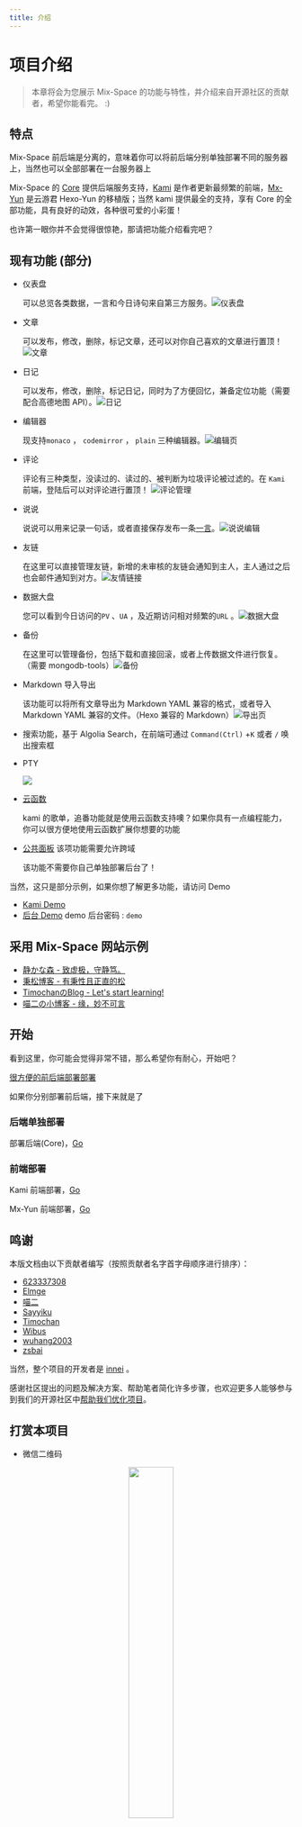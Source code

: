 ```yaml
---
title: 介绍
---
```


# 项目介绍

> 本章将会为您展示 Mix-Space 的功能与特性，并介绍来自开源社区的贡献者，希望你能看完。 :)


## 特点

Mix-Space 前后端是分离的，意味着你可以将前后端分别单独部署不同的服务器上，当然也可以全部部署在一台服务器上

Mix-Space 的 [Core](https://github.com/mx-space/core) 提供后端服务支持，[Kami](https://github.com/mx-space/kami) 是作者更新最频繁的前端，[Mx-Yun](https://github.com/mx-space/mx-web-yun) 是云游君 Hexo-Yun 的移植版；当然 kami 提供最全的支持，享有 Core 的全部功能，具有良好的动效，各种很可爱的小彩蛋！

也许第一眼你并不会觉得很惊艳，那请把功能介绍看完吧？


## 现有功能 (部分)

- 仪表盘

  可以总览各类数据，一言和今日诗句来自第三方服务。![仪表盘](https://fastly.jsdelivr.net/gh/mx-space/docs-images@latest/images/V0BRMI.png)


- 文章

  可以发布，修改，删除，标记文章，还可以对你自己喜欢的文章进行置顶！![文章](https://fastly.jsdelivr.net/gh/mx-space/docs-images@latest/images/Vd1kAW.png) 


- 日记

  可以发布，修改，删除，标记日记，同时为了方便回忆，兼备定位功能（需要配合高德地图 API）。![日记](https://fastly.jsdelivr.net/gh/mx-space/docs-images@latest/images/mAwG4T.png)


- 编辑器

  现支持`monaco` ， `codemirror`  ， `plain` 三种编辑器。![编辑页](https://fastly.jsdelivr.net/gh/mx-space/docs-images@latest/images/ROaydk.png)


- 评论

  评论有三种类型，没读过的、读过的、被判断为垃圾评论被过滤的。在 `Kami` 前端，登陆后可以对评论进行置顶！ ![评论管理](https://fastly.jsdelivr.net/gh/mx-space/docs-images@latest/images/oNhuO0.png)


- 说说

  说说可以用来记录一句话，或者直接保存发布一条[一言](https://hitokoto.cn/)。![说说编辑](https://fastly.jsdelivr.net/gh/mx-space/docs-images@latest/images/gMs43j.png)


- 友链

  在这里可以直接管理友链，新增的未审核的友链会通知到主人，主人通过之后也会邮件通知到对方。![友情链接](https://fastly.jsdelivr.net/gh/mx-space/docs-images@latest/images/server-links.png)


- 数据大盘

  您可以看到今日访问的`PV` 、`UA` ，及近期访问相对频繁的`URL` 。![数据大盘](https://fastly.jsdelivr.net/gh/mx-space/docs-images@latest/images/2ke5KU.png)


- 备份

  在这里可以管理备份，包括下载和直接回滚，或者上传数据文件进行恢复。（需要 mongodb-tools）![备份](https://fastly.jsdelivr.net/gh/mx-space/docs-images@latest/images/cTOSl.png)


- Markdown 导入导出

  该功能可以将所有文章导出为 Markdown YAML 兼容的格式，或者导入 Markdown YAML 兼容的文件。（Hexo 兼容的 Markdown）![导出页](https://fastly.jsdelivr.net/gh/mx-space/docs-images@latest/images/server-md.png)

- 搜索功能，基于 Algolia Search，在前端可通过 `Command(Ctrl)` +`K` 或者 `/` 唤出搜索框


- PTY

  ![](https://user-images.githubusercontent.com/41265413/153223043-b211b0b8-977d-474e-8b51-80f77624dd75.jpg)


- [云函数](https://github.com/mx-space/mx-server/blob/master/src/modules/serverless/serverless.readme.md)
  
  kami 的歌单，追番功能就是使用云函数支持噢？如果你具有一点编程能力，你可以很方便地使用云函数扩展你想要的功能

  
- [公共面板](https://mx.shizuri.net) 该项功能需要允许跨域

  该功能不需要你自己单独部署后台了！

当然，这只是部分示例，如果你想了解更多功能，请访问 Demo 

 - [Kami Demo](https://mx-demo.shizuri.net/) 
 - [后台 Demo](https://mx-demo.shizuri.net/proxy/qaqdmin)   demo 后台密码 : `demo`

## 采用 Mix-Space 网站示例

 - [静かな森 - 致虚极，守静笃。](https://innei.ren)
 - [秉松博客 - 有秉性且正直的松](https://blog.iucky.cn)
 - [TimochanのBlog - Let's start learning!](https://www.timochan.cn)
 - [喵二の小博客 - 缘，妙不可言](https://www.miaoer.xyz)

## 开始

看到这里，你可能会觉得非常不错，那么希望你有耐心，开始吧？

[很方便的前后端部署部署](/deploy/index.md)

如果你分别部署前后端，接下来就是了

### 后端单独部署

部署后端(Core)，[Go](/deploy/core/core.md) 

### 前端部署

Kami 前端部署，[Go](/deploy/kami/index.md)

Mx-Yun 前端部署，[Go](/deploy/yun/index.md)

## 鸣谢

本版文档由以下贡献者编写（按照贡献者名字首字母顺序进行排序）：

- [623337308](https://blog.cqsjyz.com)
- [Elmge](https://github.com/Elmge)
- [喵二](https://www.miaoer.xyz)
- [Sayyiku](https://github.com/Sayyiku)
- [Timochan](https://www.timochan.cn)
- [Wibus](https://github.com/wibus-wee)
- [wuhang2003](https://github.com/wuhang2003)
- [zsbai](https://github.com/zsbai)

当然，整个项目的开发者是 [innei](https://innei.ren) 。

感谢社区提出的问题及解决方案、帮助笔者简化许多步骤，也欢迎更多人能够参与到我们的开源社区中[帮助我们优化项目](https://github.com/mx-space)。

## 打赏本项目

- 微信二维码

<div align="center">
<img src="https://cdn.jsdelivr.net/gh/Innei/img-bed@master/20191211132347.png" style="width:40%;" />
</div>
